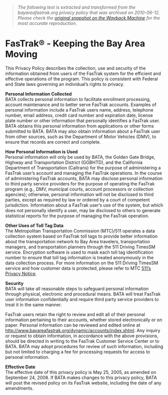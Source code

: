 > *The following text is extracted and transformed from the bayareafastrak.org privacy policy that was archived on 2010-06-12. Please check the [original snapshot on the Wayback Machine](https://web.archive.org/web/20100612193736id_/http%3A//www.bayareafastrak.org/static/privacy/index.shtml) for the most accurate reproduction.*

# FasTrak® - Keeping the Bay Area Moving

This Privacy Policy describes the collection, use and security of the information obtained from users of the FasTrak system for the efficient and effective operations of the program. This policy is consistent with Federal and State laws governing an individual’s rights to privacy.

**Personal Information Collected**  
BATA collects personal information to facilitate enrollment processing, account maintenance and to better serve FasTrak accounts. Examples of personal information include a FasTrak users name, address, telephone number, email address, credit card number and expiration date, license plate number or other information that personally identifies a FasTrak user. BATA obtains this personal information from applications or other forms submitted to BATA. BATA may also obtain information about a FasTrak user from other sources, such as the Department of Motor Vehicles (DMV), to ensure that records are correct and complete.

**How Personal Information is Used**  
Personal information will only be used by BATA, the Golden Gate Bridge, Highway and Transportation District (GGBHTD), and the California Department of Transportation (Caltrans) for the purpose of administering a FasTrak user’s account and managing the FasTrak operations. In the course of administering FasTrak accounts, BATA may disclose personal information to third party service providers for the purpose of operating the FasTrak program (e.g., DMV, municipal courts, account processors or collection agencies); otherwise, personal information will not be disclosed to third parties, except as required by law or ordered by a court of competent jurisdiction. Information about a FasTrak user’s use of the system, but which does not personally identify a user, may be disclosed to others to generate statistical reports for the purpose of managing the FasTrak operation. 

**Other Uses of Toll Tag Data**  
The Metropolitan Transportation Commission (MTC)/511 operates a data collection system based on FasTrak toll tags to provide better information about the transportation network to Bay Area travelers, transportation managers, and transportation planners through the 511 Driving TimesSM service. Encryption software is used to mask each toll tag identification number to ensure that toll tag information is treated anonymously in the data collection process. For more information on the 511 Driving TimesSM service and how customer data is protected, please refer to MTC [511’s Privacy Notice](http://www.511.org/copyright_items/privacy.asp). 

**Security**  
BATA will take all reasonable steps to safeguard personal information through physical, electronic and procedural means. BATA will treat FasTrak user information confidentially and require third party service providers to treat it in the same manner.

FasTrak users retain the right to review and edit all of their personal information pertaining to their accounts, whether stored electronically or on paper. Personal information can be reviewed and edited online at <http://www.bayareafastrak.org/dynamic/accounts/index.shtml>. Any inquiry or request to obtain information, in accordance with the above provisions, should be directed in writing to the FasTrak Customer Service Center or to BATA. BATA may adopt procedures for review of such information, including but not limited to charging a fee for processing requests for access to personal information.

**Effective Date**  
The effective date of this privacy policy is May 25, 2005, as amended on September 24, 2008. If BATA makes changes to this privacy policy, BATA will post the revised policy on its FasTrak website, including the date of any amendments.
